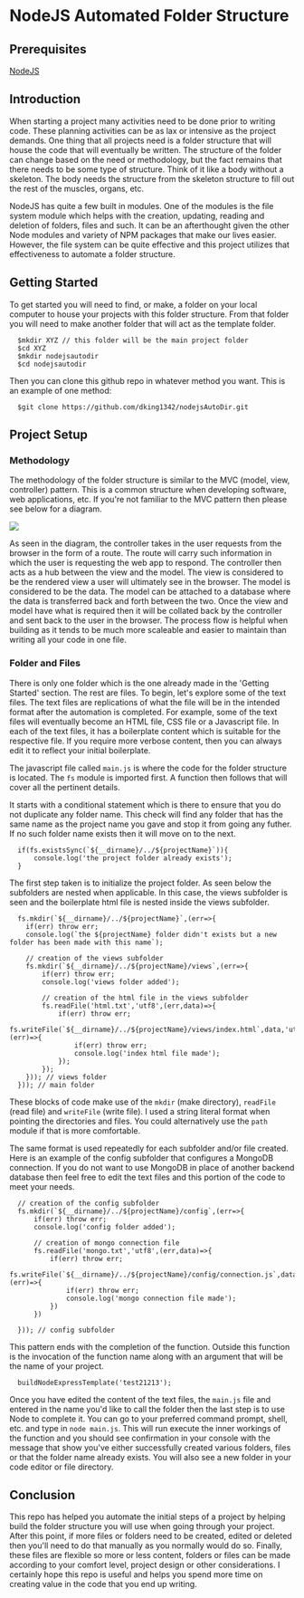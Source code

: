 <h1>NodeJS Automated Folder Structure</h1>
<h2>Prerequisites</h2>
<a href="https://nodejs.org/en/">NodeJS</a>
<h2>Introduction</h2>
<p>
When starting a project many activities need to be done prior to writing code. These planning activities can be as lax or intensive as the project demands. One thing that all projects need is a folder structure that will house the code that will eventually be written. The structure of the folder can change based on the need or methodology, but the fact remains that there needs to be some type of structure.  Think of it like a body without a skeleton. The body needs the structure from the skeleton structure to fill out the rest of the muscles, organs, etc.
</p>
<p>
NodeJS has quite a few built in modules. One of the modules is the file system module which helps with the creation, updating, reading and deletion of folders, files and such. It can be an afterthought given the other Node modules and variety of NPM packages that make our lives easier. However, the file system can be quite effective and this project utilizes that effectiveness to automate a folder structure. 
</p>
<h2>Getting Started</h2>
<p>
To get started you will need to find, or make, a folder on your local computer to house your projects with this folder structure. From that folder you will need to make another folder that will act as the template folder.
</p>

```
  $mkdir XYZ // this folder will be the main project folder
  $cd XYZ 
  $mkdir nodejsautodir 
  $cd nodejsautodir
```

<p>
Then you can clone this github repo in whatever method you want. This is an example of one method:
</p>

```
  $git clone https://github.com/dking1342/nodejsAutoDir.git
```

<h2>Project Setup</h2>
<h3>Methodology</h3>
<p>
The methodology of the folder structure is similar to the MVC (model, view, controller) pattern. This is a common structure when developing software, web applications, etc. If you're not familiar to the MVC pattern then please see below for a diagram.
</p>
<img src="https://www.bogotobogo.com/RubyOnRails/images/MVC/MVC_Rails.png"/>
<p>
As seen in the diagram, the controller takes in the user requests from the browser in the form of a route. The route will carry such information in which the user is requesting the web app to respond. The controller then acts as a hub between the view and the model. The view is considered to be the rendered view a user will ultimately see in the browser. The model is considered to be the data. The model can be attached to a database where the data is transferred back and forth between the two. Once the view and model have what is required then it will be collated back by the controller and sent back to the user in the browser. The process flow is helpful when building as it tends to be much more scaleable and easier to maintain than writing all your code in one file.
</p>
<h3>Folder and Files</h3>
<p>
There is only one folder which is the one already made in the 'Getting Started' section.  The rest are files. To begin, let's explore some of the text files.  The text files are replications of what the file will be in the intended format after the automation is completed. For example, some of the text files will eventually become an HTML file, CSS file or a Javascript file. In each of the text files, it has a boilerplate content which is suitable for the respective file. If you require more verbose content, then you can always edit it to reflect your initial boilerplate.
</p>
<p>
The javascript file called <code>main.js</code> is where the code for the folder structure is located. The <code>fs</code> module is imported first. A function then follows that will cover all the pertinent details.
</p>
<p>
It starts with a conditional statement which is there to ensure that you do not duplicate any folder name. This check will find any folder that has the same name as the project name you gave and stop it from going any futher. If no such folder name exists then it will move on to the next.
</p>

```
  if(fs.existsSync(`${__dirname}/../${projectName}`)){
      console.log('the project folder already exists');
  } 
```

<p>
The first step taken is to initialize the project folder. As seen below the subfolders are nested when applicable. In this case, the views subfolder is seen and the boilerplate html file is nested inside the views subfolder.
</p>

```
  fs.mkdir(`${__dirname}/../${projectName}`,(err=>{
    if(err) throw err;
    console.log(`the ${projectName} folder didn't exists but a new folder has been made with this name`);

    // creation of the views subfolder
    fs.mkdir(`${__dirname}/../${projectName}/views`,(err=>{
        if(err) throw err;
        console.log('views folder added');

        // creation of the html file in the views subfolder
        fs.readFile('html.txt','utf8',(err,data)=>{
            if(err) throw err;        
            fs.writeFile(`${__dirname}/../${projectName}/views/index.html`,data,'utf8',(err)=>{
                if(err) throw err;
                console.log('index html file made');
            });
        });            
    })); // views folder
  })); // main folder
```

<p>
These blocks of code make use of the <code>mkdir</code> (make directory), <code>readFile</code> (read file) and <code>writeFile</code> (write file). I used a string literal format when pointing the directories and files. You could alternatively use the <code>path</code> module if that is more comfortable.
</p>
<p>
The same format is used repeatedly for each subfolder and/or file created.  Here is an example of the config subfolder that configures a MongoDB connection. If you do not want to use MongoDB in place of another backend database then feel free to edit the text files and this portion of the code to meet your needs.
</p>

```
  // creation of the config subfolder
  fs.mkdir(`${__dirname}/../${projectName}/config`,(err=>{
      if(err) throw err;
      console.log('config folder added');

      // creation of mongo connection file
      fs.readFile('mongo.txt','utf8',(err,data)=>{
          if(err) throw err;
          fs.writeFile(`${__dirname}/../${projectName}/config/connection.js`,data,'utf8',(err)=>{
              if(err) throw err;
              console.log('mongo connection file made');
          })
      })

  })); // config subfolder
```

<p>
This pattern ends with the completion of the function. Outside this function is the invocation of the function name along with an argument that will be the name of your project.
</p>

```
  buildNodeExpressTemplate('test21213');
```

<p>
Once you have edited the content of the text files, the <code>main.js</code> file and entered in the name you'd like to call the folder then the last step is to use Node to complete it.  You can go to your preferred command prompt, shell, etc. and type in <code>node main.js</code>. This will run execute the inner workings of the function and you should see confirmation in your console with the message that show you've either successfully created various folders, files or that the folder name already exists. You will also see a new folder in your code editor or file directory.
</p>
<h2>Conclusion</h2>
<p>
This repo has helped you automate the initial steps of a project by helping build the folder structure you will use when going through your project. After this point, if more files or folders need to be created, edited or deleted then you'll need to do that manually as you normally would do so. Finally, these files are flexible so more or less content, folders or files can be made according to your comfort level, project design or other considerations. I certainly hope this repo is useful and helps you spend more time on creating value in the code that you end up writing.
</p>
